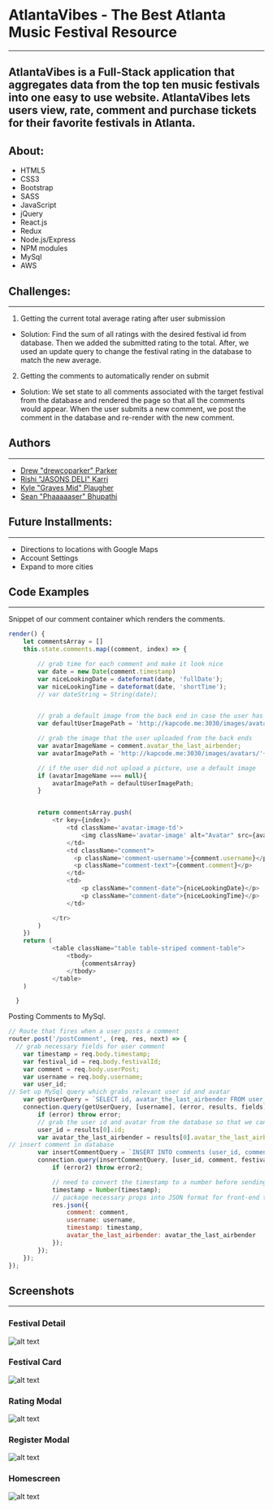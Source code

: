 # AtlantaVibes - The Best Atlanta Music Festival Resource
---
AtlantaVibes is a Full-Stack application that aggregates data from the top ten music festivals into one easy to use website. AtlantaVibes lets users view, rate, comment and purchase tickets for their favorite festivals in Atlanta.
---

## About:

- HTML5
- CSS3
- Bootstrap
- SASS
- JavaScript
- jQuery
- React.js
- Redux
- Node.js/Express
- NPM modules
- MySql
- AWS

## Challenges:

--------------------------------------------------------------------------------

1. Getting the current total average rating after user submission
  - Solution: Find the sum of all ratings with the desired festival id from database. Then we added the submitted rating to the total. After, we used an update query to change the festival rating in the database to match the new average.

2. Getting the comments to automatically render on submit
  - Solution: We set state to all comments associated with the target festival from the database and rendered the page so that all the comments would appear. When the user submits a new comment, we post the comment in the database and re-render with the new comment.

## Authors

--------------------------------------------------------------------------------

- [Drew "drewcoparker" Parker](https://github.com/drewcoparker)
- [Rishi "JASONS DELI" Karri](https://github.com/rishikarri)
- [Kyle "Graves Mid" Plaugher](https://github.com/Kaplaugher)
- [Sean "Phaaaaaser" Bhupathi](https://github.com/seanbhup)

## Future Installments:

--------------------------------------------------------------------------------

- Directions to locations with Google Maps
- Account Settings
- Expand to more cities

## Code Examples

--------------------------------------------------------------------------------

Snippet of our comment container which renders the comments.

```javascript
render() {
    let commentsArray = []
    this.state.comments.map((comment, index) => {

        // grab time for each comment and make it look nice
        var date = new Date(comment.timestamp)
        var niceLookingDate = dateformat(date, 'fullDate');
        var niceLookingTime = dateformat(date, 'shortTime');
        // var dateString = String(date);


        // grab a default image from the back end in case the user has not uploaded a photo
        var defaultUserImagePath = 'http://kapcode.me:3030/images/avatars/default-user-image.jpg';

        // grab the image that the user uploaded from the back ends
        var avatarImageName = comment.avatar_the_last_airbender;
        var avatarImagePath = 'http://kapcode.me:3030/images/avatars/'+avatarImageName

        // if the user did not upload a picture, use a default image
        if (avatarImageName === null){
            avatarImagePath = defaultUserImagePath;
        }


        return commentsArray.push(                
            <tr key={index}>
                <td className='avatar-image-td'>
                    <img className='avatar-image' alt="Avatar" src={avatarImagePath} />
                </td>
                <td className="comment">
                  <p className='comment-username'>{comment.username}</p>
                  <p className="comment-text">{comment.comment}</p>
                </td>
                <td>
                    <p className="comment-date">{niceLookingDate}</p>
                    <p className="comment-date">{niceLookingTime}</p>
                </td>

            </tr>
        )
    })
    return (            
            <table className="table table-striped comment-table">
                <tbody>
                    {commentsArray}
                </tbody>
            </table>
    )

  }
```

Posting Comments to MySql.

```javascript
// Route that fires when a user posts a comment
router.post('/postComment', (req, res, next) => {
  // grab necessary fields for user comment
    var timestamp = req.body.timestamp;
    var festival_id = req.body.festivalId;
    var comment = req.body.userPost;
    var username = req.body.username;
    var user_id;
// Set up MySql query which grabs relevant user id and avatar
    var getUserQuery = `SELECT id, avatar_the_last_airbender FROM user_info WHERE username = ?`;
    connection.query(getUserQuery, [username], (error, results, fields) => {
        if (error) throw error;
        // grab the user id and avatar from the database so that we can pass it to the front end
        user_id = results[0].id;
        var avatar_the_last_airbender = results[0].avatar_the_last_airbender;
// insert comment in database
        var insertCommentQuery = `INSERT INTO comments (user_id, comment, festival_id, timestamp) VALUES (?, ?, ?, ?)`;
        connection.query(insertCommentQuery, [user_id, comment, festival_id, timestamp], (error2, results2, fields2) => {
            if (error2) throw error2;

            // need to convert the timestamp to a number before sending it back to the front-end so that we can convert it to a date object
            timestamp = Number(timestamp);
            // package necessary props into JSON format for front-end to use
            res.json({
                comment: comment,
                username: username,
                timestamp: timestamp,
                avatar_the_last_airbender: avatar_the_last_airbender
            });
        });
    });
});
```


## Screenshots

--------------------------------------------------------------------------------

### Festival Detail
![alt text](https://github.com/Kaplaugher/AtlantaVibes/blob/master/screenshots/festivaldetail.png "festivaldetail.png")

### Festival Card
![alt text](https://github.com/Kaplaugher/AtlantaVibes/blob/master/screenshots/festivaldetail2.png "festivaldetail2.png")

### Rating Modal
![alt text](https://github.com/Kaplaugher/AtlantaVibes/blob/master/screenshots/ratingmodal.png "ratingmodal.png")

### Register Modal
![alt text](https://github.com/Kaplaugher/AtlantaVibes/blob/master/screenshots/registermodal.png "registermodal.png")

### Homescreen
![alt text](https://github.com/Kaplaugher/AtlantaVibes/blob/master/screenshots/homepage.png "homepage.png")
